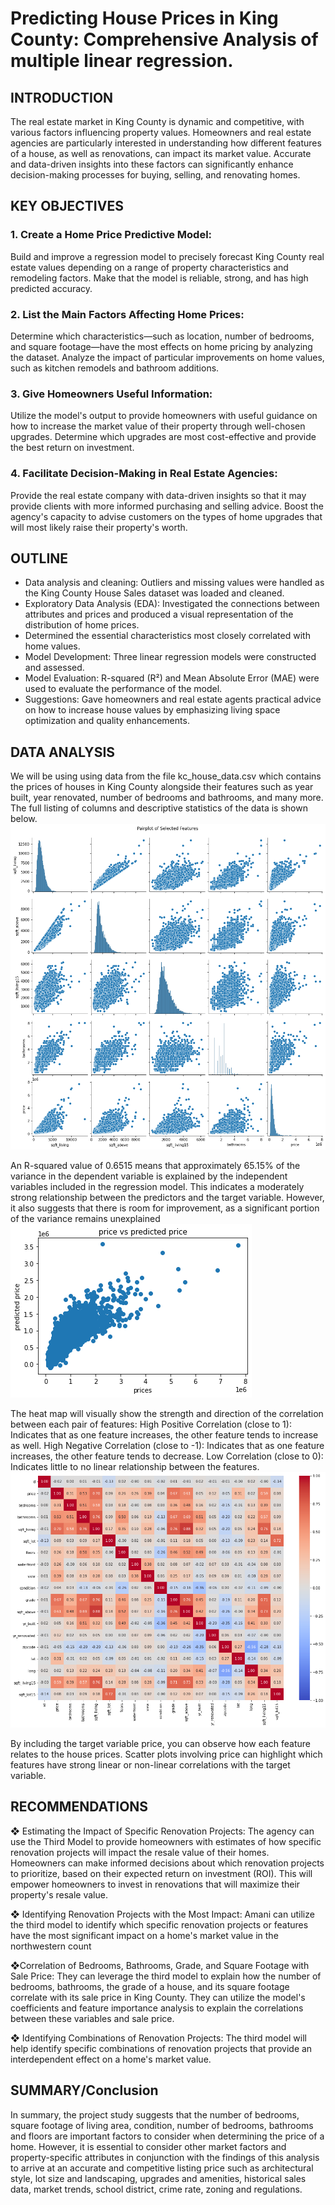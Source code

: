 # Predicting House Prices in King County:  Comprehensive Analysis of multiple linear regression.
## INTRODUCTION
The real estate market in King County is dynamic and competitive, with various factors influencing property values. Homeowners and real estate agencies are particularly interested in understanding how different features of a house, as well as renovations, can impact its market value. Accurate and data-driven insights into these factors can significantly enhance decision-making processes for buying, selling, and renovating homes.

## KEY OBJECTIVES
### 1. Create a Home Price Predictive Model:
Build and improve a regression model to precisely forecast King County real estate values depending on a range of property characteristics and remodeling factors. Make that the model is reliable, strong, and has high predicted accuracy.

### 2. List the Main Factors Affecting Home Prices:
Determine which characteristics—such as location, number of bedrooms, and square footage—have the most effects on home pricing by analyzing the dataset. Analyze the impact of particular improvements on home values, such as kitchen remodels and bathroom additions.

### 3. Give Homeowners Useful Information:
Utilize the model's output to provide homeowners with useful guidance on how to increase the market value of their property through well-chosen upgrades. Determine which upgrades are most cost-effective and provide the best return on investment.

### 4. Facilitate Decision-Making in Real Estate Agencies:
Provide the real estate company with data-driven insights so that it may provide clients with more informed purchasing and selling advice. Boost the agency's capacity to advise customers on the types of home upgrades that will most likely raise their property's worth.

## OUTLINE
<ul>
<li> Data analysis and cleaning: Outliers and missing values were handled as the King County House Sales dataset was loaded and cleaned.</li>
<li> Exploratory Data Analysis (EDA): Investigated the connections between attributes and prices and produced a visual representation of the distribution of home prices.</li>
<li> Determined the essential characteristics most closely correlated with home values. </li>
<li> Model Development: Three linear regression models were constructed and assessed. </li>
<li> Model Evaluation: R-squared (R²) and Mean Absolute Error (MAE) were used to evaluate the performance of the model. </li>
<li> Suggestions: Gave homeowners and real estate agents practical advice on how to increase house values by emphasizing living space optimization and quality enhancements.
</ul>

## DATA ANALYSIS
We will be using using data from the file kc_house_data.csv which contains the prices of houses in King County alongside their features such as year built, year renovated, number of bedrooms and bathrooms, and many more. The full listing of columns and descriptive statistics of the data is shown below.
![alt text](image-3.png)

An R-squared value of 0.6515 means that approximately 65.15% of the variance in the dependent variable  is explained by the independent variables included in the regression model. This indicates a moderately strong relationship between the predictors and the target variable. However, it also suggests that there is room for improvement, as a significant portion of the variance remains unexplained
![alt text](image-2.png)

The heat map will visually show the strength and direction of the correlation between each pair of features:
High Positive Correlation (close to 1): Indicates that as one feature increases, the other feature tends to increase as well.
High Negative Correlation (close to -1): Indicates that as one feature increases, the other feature tends to decrease.
Low Correlation (close to 0): Indicates little to no linear relationship between the features.
![alt text](image-1.png)

By including the target variable price, you can observe how each feature relates to the house prices.
Scatter plots involving price can highlight which features have strong linear or non-linear correlations with the target variable. 

## RECOMMENDATIONS 
❖ Estimating the Impact of Specific Renovation Projects: The agency can use the Third Model to provide homeowners with estimates of how specific renovation projects will impact the resale value of their homes. Homeowners can make informed decisions about which renovation projects to prioritize, based on their expected return on investment (ROI). This will empower homeowners to invest in renovations that will maximize their property's resale value.

❖ Identifying Renovation Projects with the Most Impact: Amani can utilize the third model to identify which specific renovation projects or features have the most significant impact on a home's market value in the northwestern count 


❖Correlation of Bedrooms, Bathrooms, Grade, and Square Footage with Sale Price: They can leverage the third model to explain how the number of bedrooms, bathrooms, the grade of a house, and its square footage correlate with its sale price in King County. They can utilize the model's coefficients and feature importance analysis to explain the correlations between these variables and sale price. 


❖ Identifying Combinations of Renovation Projects: The third model will help identify specific combinations of renovation projects that provide an interdependent effect on a home's market value. 

## SUMMARY/Conclusion
 In summary, the project study suggests that the number of bedrooms, square footage of living area, condition, number of bedrooms, bathrooms and floors are important factors to consider when determining the price of a home. However, it is essential to consider other market factors and property-specific attributes in conjunction with the findings of this analysis to arrive at an accurate and competitive listing price such as architectural style, lot size and landscaping, upgrades and amenities, historical sales data, market trends, school district, crime rate, zoning and regulations. 
